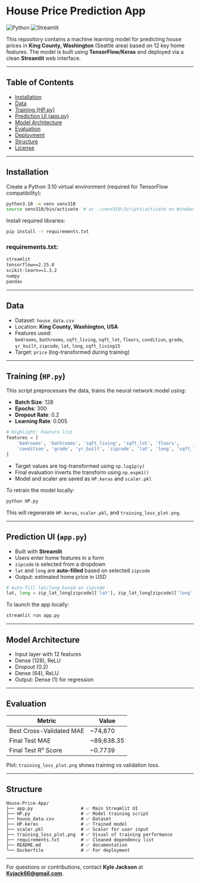 # House Price Prediction App

![Python](https://img.shields.io/badge/Python-3.10-blue)
![Streamlit](https://img.shields.io/badge/Built_with-Streamlit-orange)

This repository contains a machine learning model for predicting house prices in **King County, Washington** (Seattle area) based on 12 key home features. The model is built using **TensorFlow/Keras** and deployed via a clean **Streamlit** web interface.

---

## Table of Contents
- [Installation](#installation)
- [Data](#data)
- [Training (HP.py)](#training-hppy)
- [Prediction UI (app.py)](#prediction-ui-apppy)
- [Model Architecture](#model-architecture)
- [Evaluation](#evaluation)
- [Deployment](#deployment)
- [Structure](#structure)
- [License](#license)

---

##  Installation

Create a Python 3.10 virtual environment (required for TensorFlow compatibility):

```bash
python3.10 -m venv venv310
source venv310/bin/activate  # or .\venv310\Scripts\activate on Windows
```

Install required libraries:

```bash
pip install -r requirements.txt
```

### requirements.txt:
```txt
streamlit
tensorflow==2.15.0
scikit-learn==1.3.2
numpy
pandas
```

---

## Data

- Dataset: `house_data.csv`
- Location: **King County, Washington, USA**
- Features used:  
  `bedrooms`, `bathrooms`, `sqft_living`, `sqft_lot`, `floors`, `condition`, `grade`, `yr_built`, `zipcode`, `lat`, `long`, `sqft_living15`
- Target: `price` (log-transformed during training)

---

## Training (`HP.py`)

This script preprocesses the data, trains the neural network model using:
- **Batch Size**: 128
- **Epochs**: 300
- **Dropout Rate**: 0.2
- **Learning Rate**: 0.005

```python
# Highlight: Feature list
features = [
    'bedrooms', 'bathrooms', 'sqft_living', 'sqft_lot', 'floors',
    'condition', 'grade', 'yr_built', 'zipcode', 'lat', 'long', 'sqft_living15'
]
```

- Target values are log-transformed using `np.log1p(y)`
- Final evaluation inverts the transform using `np.expm1()`
- Model and scaler are saved as `HP.keras` and `scaler.pkl`

To retrain the model locally:
```bash
python HP.py
```
This will regenerate `HP.keras`, `scaler.pkl`, and `training_loss_plot.png`.

---

## Prediction UI (`app.py`)

- Built with **Streamlit**
- Users enter home features in a form
- `zipcode` is selected from a dropdown
- `lat` and `long` are **auto-filled** based on selected `zipcode`
- Output: estimated home price in USD

```python
# Auto-fill lat/long based on zipcode
lat, long = zip_lat_long[zipcode]['lat'], zip_lat_long[zipcode]['long']
```

To launch the app locally:
```bash
streamlit run app.py
```

---

## Model Architecture
- Input layer with 12 features
- Dense (128), ReLU
- Dropout (0.2)
- Dense (64), ReLU
- Output: Dense (1) for regression

---

## Evaluation

| Metric | Value |
|--------|-------|
| Best Cross-Validated MAE | ~74,870 |
| Final Test MAE | ~89,638.35 |
| Final Test R² Score | ~0.7739 |

Plot: `training_loss_plot.png` shows training vs validation loss.

---

## Structure
```
House-Price-App/
├── app.py                  # ✅ Main Streamlit UI
├── HP.py                   # ✅ Model training script
├── house_data.csv          # ✅ Dataset
├── HP.keras                # ✅ Trained model
├── scaler.pkl              # ✅ Scaler for user input
├── training_loss_plot.png  # ✅ Visual of training performance
├── requirements.txt        # ✅ Cleaned dependency list
├── README.md               # ✅ documentation
└── Dockerfile              # ✅ For deployment
```
---

For questions or contributions, contact **Kyle Jackson** at **Kyjack66@gmail.com**.

